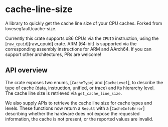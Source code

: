 # cache-line-size

A library to quickly get the cache line size of your CPU caches. Forked from lovesegfault/cache-size.

Currently this crate supports x86 CPUs via the `CPUID` instruction, using the [`raw_cpuid`][raw_cpuid] crate. ARM (64-bit) is supported via the corresponding assembly instructions for ARM and AArch64. If you can support other architectures, PRs are welcome!

## API overview

The crate exposes two enums, [`CacheType`] and [`CacheLevel`], to describe the type of cache (data, instruction, unified, or trace) and its hierarchy level. 
The cache line size is retrieved via `get_cache_line_size`.

We also supply APIs to retrieve the cache line size for cache types and levels. These functions now return a `Result` with a
[`CacheInfoError`] describing whether the
hardware does not expose the requested information, the cache is not present, or the reported values are invalid.
